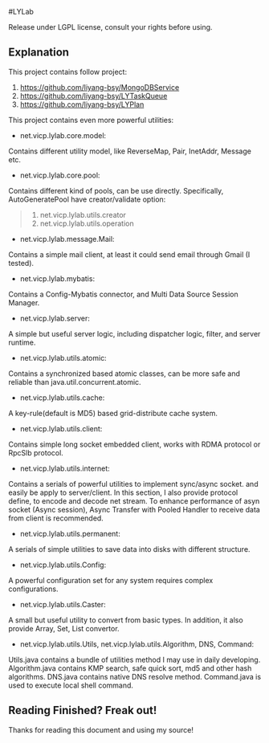 #LYLab

Release under LGPL license, consult your rights before using.

## Explanation

This project contains follow project:

1. https://github.com/liyang-bsy/MongoDBService
2. https://github.com/liyang-bsy/LYTaskQueue
3. https://github.com/liyang-bsy/LYPlan

This project contains even more powerful utilities:

* net.vicp.lylab.core.model:

Contains different utility model, like ReverseMap, Pair, InetAddr, Message etc.

* net.vicp.lylab.core.pool:

Contains different kind of pools, can be use directly. Specifically, AutoGeneratePool have creator/validate option:
>1. net.vicp.lylab.utils.creator
>2. net.vicp.lylab.utils.operation

* net.vicp.lylab.message.Mail:

Contains a simple mail client, at least it could send email through Gmail (I tested).

* net.vicp.lylab.mybatis:

Contains a Config-Mybatis connector, and Multi Data Source Session Manager.

* net.vicp.lylab.server:

A simple but useful server logic, including dispatcher logic, filter, and server runtime.

* net.vicp.lylab.utils.atomic:

Contains a synchronized based atomic classes, can be more safe and reliable than java.util.concurrent.atomic.

* net.vicp.lylab.utils.cache:

A key-rule(default is MD5) based grid-distribute cache system.

* net.vicp.lylab.utils.client:

Contains simple long socket embedded client, works with RDMA protocol or RpcSlb protocol.

* net.vicp.lylab.utils.internet:

Contains a serials of powerful utilities to implement sync/async socket. and easily be apply to server/client. In this section, I also provide protocol define, to encode and decode net stream. To enhance performance of asyn socket (Async session), Async Transfer with Pooled Handler to receive data from client is recommended.

* net.vicp.lylab.utils.permanent:

A serials of simple utilities to save data into disks with different structure.

* net.vicp.lylab.utils.Config:

A powerful configuration set for any system requires complex configurations.

* net.vicp.lylab.utils.Caster:

A small but useful utility to convert from basic types. In addition, it also provide Array, Set, List convertor.

* net.vicp.lylab.utils.Utils, net.vicp.lylab.utils.Algorithm, DNS, Command:

Utils.java contains a bundle of utilities method I may use in daily developing. Algorithm.java contains KMP search, safe quick sort, md5 and other hash algorithms. DNS.java contains native DNS resolve method. Command.java is used to execute local shell command.

## Reading Finished? Freak out!

Thanks for reading this document and using my source!

